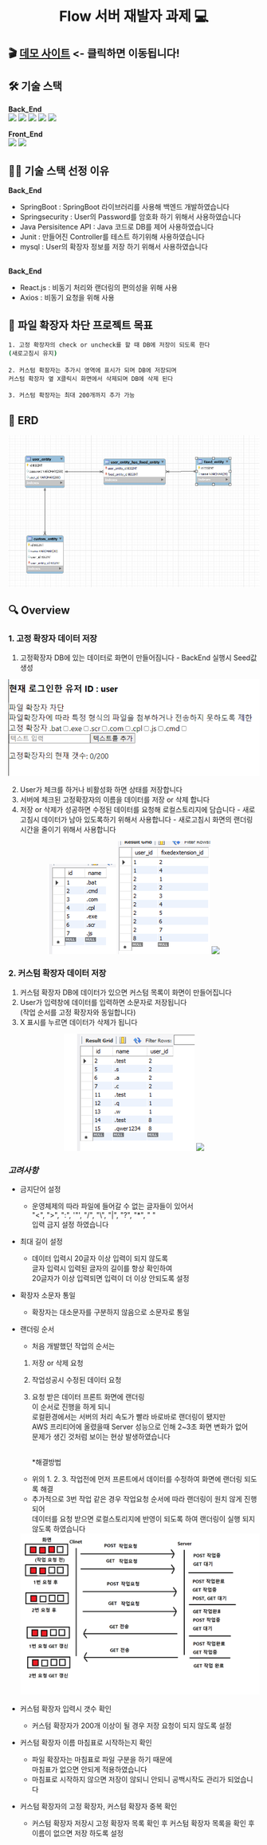 <h1 align="center">Flow 서버 재발자 과제 💻 </h1>

## 🎬 [데모 사이트](http://13.125.220.212/) <- 클릭하면 이동됩니다!
    
## 🛠️ 기술 스택

**Back_End**<br/>
<img src="https://img.shields.io/badge/springboot-6DB33F?style=flat-square&logo=SpringBoot&logoColor=white" />
<img src="https://img.shields.io/badge/springsecurity-6DB33F?style=round&logo=springsecurity&logoColor=white" />
<img src="https://img.shields.io/badge/Java Persisitence API-6DB33F?style=round&logo=&logoColor=white" />
<img src="https://img.shields.io/badge/junit5-25A162?style=round&logo=junit5&logoColor=white" />
<img src="https://img.shields.io/badge/mysql-4479A1?style=round&logo=mysql&logoColor=white" />

**Front_End** <br/>
<img src="https://img.shields.io/badge/React.js-61DAFB?style=round&logo=React&logoColor=white" />
<img src="https://img.shields.io/badge/Axios-5A29E4?style=round&logo=Axios&logoColor=white" />

## 🤹🏻 기술 스택 선정 이유

**Back_End**

- SpringBoot : SpringBoot 라이브러리를 사용해 백엔드 개발하였습니다
- Springsecurity : User의 Password를 암호화 하기 위해서 사용하였습니다
- Java Persisitence API : Java 코드로 DB를 제어 사용하였습니다
- Junit : 만들어진 Controller를 테스트 하기위해 사용하였습니다
- mysql : User의 확장자 정보를 저장 하기 위해서 사용하였습니다 <br/><br/>

**Back_End**

- React.js : 비동기 처리와 랜더링의 편의성을 위해 사용
- Axios : 비동기 요청을 위해 사용

## 📌 파일 확장자 차단 프로젝트 목표

```sh
1. 고정 확장자의 check or uncheck를 할 때 DB에 저장이 되도록 한다
(새로고침시 유지)

2. 커스텀 확장자는 추가시 영역에 표시가 되며 DB에 저장되며
커스텀 확장자 옆 X클릭시 화면에서 삭제되며 DB에 삭제 된다

3. 커스텀 확장자는 최대 200개까지 추가 가능
```

## 📄 ERD

<center>
    <img src="./img/ERD.PNG" />
</center>

## 🔍 Overview

### 1. 고정 확장자 데이터 저장

1. 고정확장자 DB에 있는 데이터로 화면이 만들어짐니다 - BackEnd 실행시 Seed값 생성
<center>
    <img src="./img/MainPage.PNG" />
</center>

2. User가 체크를 하거나 비활성화 하면 상태를 저장합니다
3. 서버에 체크된 고정확장자의 이름을 데이터를 저장 or 삭제 합니다
4. 저장 or 삭제가 성공하면 수정된 데이터를 요청해 로컬스토리지에 담습니다 - 새로고침시 데이터가 남아 있도록하기 위해서 사용합니다 - 새로고침시 화면의 랜더링 시간을 줄이기 위해서 사용합니다
<center>
    <img src="./img/FixedList.PNG" />
    <img src="./img/FixedUser.PNG" />
    <img src="https://github.com/JoonGit/Flow_Task_Test/assets/102887528/d9899b87-880d-473a-9cd5-34d58d7cfa20">
</center>

### 2. 커스텀 확장자 데이터 저장

1. 커스텀 확장자 DB에 데이터가 있으면 커스텀 목록이 화면이 만들어집니다
2. User가 입력창에 데이터를 입력하면 소문자로 저장됩니다<br/>
   (작업 순서를 고정 확장자와 동일합니다)
3. X 표시를 누르면 데이터가 삭제가 됩니다
<center>
    <img src="./img/CustomList.PNG" />
    <img src="https://github.com/JoonGit/Flow_Task_Test/assets/102887528/1d5e188e-4b1b-47e8-a849-01b68839c15a">

</center>

### _고려사항_

- 금지단어 설정

  - 운영체제의 따라 파일에 들어갈 수 없는 글자들이 있어서 <br>
    "<", ">", ":", '"', "/", "\\", "|", "?", "\*", " "<br>
    입력 금지 설정 하였습니다

- 최대 길이 설정

  - 데이터 입력시 20글자 이상 입력이 되지 않도록 <br>
    글자 입력시 입력된 글자의 길이를 항상 확인하여 <br>
    20글자가 이상 입력되면 입력이 더 이상 안되도록 설정

- 확장자 소문자 통일

  - 확장자는 대소문자를 구분하지 않음으로 소문자로 통일

- 랜더링 순서

  - 처음 개발했던 작업의 순서는

  1. 저장 or 삭제 요청
  2. 작업성공시 수정된 데이터 요청
  3. 요청 받은 데이터 프론트 화면에 랜더링<br>
     이 순서로 진행을 하게 되니<br>
     로컬환경에서는 서버의 처리 속도가 빨라 바로바로 랜더링이 됐지만<br>
     AWS 프리티어에 올렸을때 Server 성능으로 인해 2~3초 화면 변화가 없어<br>
     문제가 생긴 것처럼 보이는 현상 발생하였습니다 <br><br>

     \*해결방법

  - 위의 1. 2. 3. 작업전에 먼저 프론트에서 데이터를 수정하여 화면에 랜더링 되도록 해결
  - 추가적으로 3번 작업 같은 경우 작업요청 순서에 따라 랜더링이 원치 않게 진행되어<br>
  데이터를 요청 받으면 로컬스토리지에 반영이 되도록 하여 랜더링이 실행 되지 않도록 하였습니다
  <center>
  <img src="./img/Unwanted_rendering.png" />
  </center>

- 커스텀 확장자 입력시 갯수 확인
  - 커스텀 확장자가 200개 이상이 될 경우 저장 요청이 되지 않도록 설정
- 커스텀 확장자 이름 마침표로 시작하는지 확인
  - 파일 확장자는 마침표로 파일 구분을 하기 때문에<br>
    마침표가 없으면 안되게 적용하였습니다<br>
  - 마침표로 시작하지 않으면 저장이 않되니 안되니 공백시작도 관리가 되었습니다<br>
- 커스텀 확장자의 고정 확장자, 커스텀 확장자 중복 확인
  - 커스텀 확장자 저장시
    고정 확장자 목록 확인 후 커스텀 확장자 목록을 확인 후
    이름이 없으면 저장 하도록 설정
